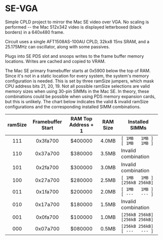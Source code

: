 # SE-VGA
Simple CPLD project to mirror the Mac SE video over VGA. No scaling is performed -- the Mac 512x342 video is displayed letterboxed (black borders) in a 640x480 frame.

Circuit uses a single AFT1508AS-100AU CPLD, 32kx8 15ns SRAM, and a 25.175MHz can oscillator, along with some passives.

Plugs into SE PDS slot and snoops writes to the frame buffer memory locations. Writes are cached and copied to VRAM.

The Mac SE primary framebuffer starts at 0x5900 below the top of RAM. Since it's not in a static location for every system, the system's memory configuration is needed. This is set by three ramSize jumpers, which mask CPU address bits 21, 20, 19. Not all possible ramSize selections are valid memory sizes when using 30-pin SIMMs in the Mac SE. In theory, these combinations could be possible when using PDS memory expansion cards, but this is unlikely. The chart below indicates the valid & invalid ramSize configurations and the corresponding installed SIMM combinations.

|ramSize|Framebuffer Start|RAM Top Address + 1|RAM Size|Installed SIMMs               |
|:-----:|:---------------:|:-----------------:|:------:|------------------------------|
| 111   | 0x3fa700        | $400000           | 4.0MB  | `[ 1MB   1MB ][ 1MB   1MB ]` |
| 110   | 0x37a700        | $380000           | 3.5MB  | Invalid combination          |
| 101   | 0x2fa700        | $300000           | 3.0MB  | Invalid combination          |
| 100   | 0x27a700        | $280000           | 2.5MB  | `[ 1MB   1MB ][256kB 256kB]` |
| 011   | 0x1fa700        | $200000           | 2.0MB  | `[ 1MB   1MB ][ ---   --- ]` |
| 010   | 0x17a700        | $180000           | 1.5MB  | Invalid combination          |
| 001   | 0x0fa700        | $100000           | 1.0MB  | `[256kB 256kB][256kB 256kB]` |
| 000   | 0x07a700        | $080000           | 0.5MB  | `[256kB 256kB][ ---   --- ]` |
